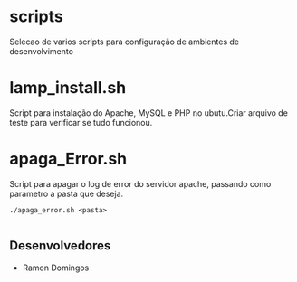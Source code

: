 # scripts

Selecao de varios scripts para configuração de ambientes de desenvolvimento

# lamp_install.sh
Script para instalação do Apache, MySQL e PHP no ubutu.Criar arquivo de teste para verificar se tudo funcionou.
# apaga_Error.sh
Script para apagar o log de error do servidor apache, passando como parametro a pasta que deseja.
```
./apaga_error.sh <pasta>
  
```
## Desenvolvedores
* Ramon Domingos
